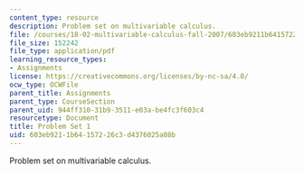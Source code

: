 ```yaml
---
content_type: resource
description: Problem set on multivariable calculus.
file: /courses/18-02-multivariable-calculus-fall-2007/603eb9211b64157226c3d4376025a08b_ps1.pdf
file_size: 152242
file_type: application/pdf
learning_resource_types:
- Assignments
license: https://creativecommons.org/licenses/by-nc-sa/4.0/
ocw_type: OCWFile
parent_title: Assignments
parent_type: CourseSection
parent_uid: 944ff310-31b9-3511-e03a-be4fc3f603c4
resourcetype: Document
title: Problem Set 1
uid: 603eb921-1b64-1572-26c3-d4376025a08b
---
```

Problem set on multivariable calculus.